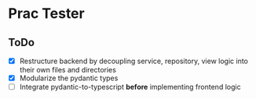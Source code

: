 # Prac Tester

## ToDo

- [x] Restructure backend by decoupling service, repository, view logic into their own files and directories
- [x] Modularize the pydantic types
- [ ] Integrate pydantic-to-typescript **before** implementing frontend logic
